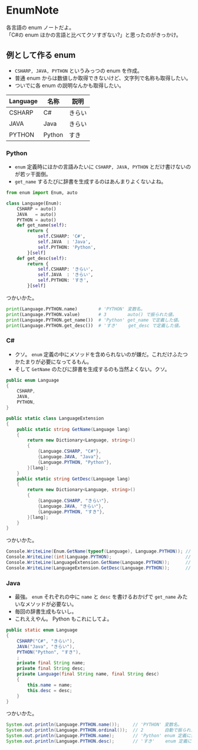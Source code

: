 EnumNote
===

各言語の enum ノートだよ。  
「C#の enum ほかの言語と比べてクソすぎない?」と思ったのがきっかけ。  


## 例として作る enum

- `CSHARP, JAVA, PYTHON` というみっつの enum を作成。
- 普通 enum からは数値しか取得できないけど、文字列で名称も取得したい。
- ついでに各 enum の説明なんかも取得したい。

| Language |  名称  |  説明  |
|----------|--------|--------|
| CSHARP   | C#     | きらい |
| JAVA     | Java   | きらい |
| PYTHON   | Python | すき   |


### Python

- `enum` 定義時にほかの言語みたいに `CSHARP, JAVA, PYTHON` とだけ書けないのが若ッ干面倒。
- `get_name` するたびに辞書を生成するのはあんまりよくないよね。

```python
from enum import Enum, auto

class Language(Enum):
    CSHARP = auto()
    JAVA   = auto()
    PYTHON = auto()
    def get_name(self):
        return {
            self.CSHARP: 'C#',
            self.JAVA  : 'Java',
            self.PYTHON: 'Python',
        }[self]
    def get_desc(self):
        return {
            self.CSHARP: 'きらい',
            self.JAVA  : 'きらい',
            self.PYTHON: 'すき',
        }[self]
```

つかいかた。

```python
print(Language.PYTHON.name)        # 'PYTHON' 変数名。
print(Language.PYTHON.value)       # 3        auto() で振られた値。
print(Language.PYTHON.get_name())  # 'Python' get_name で定義した値。
print(Language.PYTHON.get_desc())  # 'すき'    get_desc で定義した値。
```


### C\#

- クソ。 `enum` 定義の中にメソッドを含められないのが嫌だ。これだけふたつかたまりが必要になってるもん。
- そして `GetName` のたびに辞書を生成するのも当然よくない。クソ。

```csharp
public enum Language
{
    CSHARP,
    JAVA,
    PYTHON,
}

public static class LanguageExtension
{
    public static string GetName(Language lang)
    {
        return new Dictionary<Language, string>()
        {
            {Language.CSHARP, "C#"},
            {Language.JAVA, "Java"},
            {Language.PYTHON, "Python"},
        }[lang];
    }
    public static string GetDesc(Language lang)
    {
        return new Dictionary<Language, string>()
        {
            {Language.CSHARP, "きらい"},
            {Language.JAVA, "きらい"},
            {Language.PYTHON, "すき"},
        }[lang];
    }
}
```

つかいかた。

```csharp
Console.WriteLine(Enum.GetName(typeof(Language), Language.PYTHON)); // 'PYTHON' 変数名を文字列で取得。
Console.WriteLine((int)Language.PYTHON);                            // 2        勝手に振られた値を取得。
Console.WriteLine(LanguageExtension.GetName(Language.PYTHON));      // 'Python' GetName で定義した値。
Console.WriteLine(LanguageExtension.GetDesc(Language.PYTHON));      // 'すき'   GetDesc で定義した値。
```


### Java

- 最強。 `enum` それぞれの中に `name` と `desc` を書けるおかげで `get_name` みたいなメソッドが必要ない。
- 毎回の辞書生成もないし。
- これええやん。 Python もこれにしてよ。

```java
public static enum Language
{
    CSHARP("C#", "きらい"),
    JAVA("Java", "きらい"),
    PYTHON("Python", "すき"),
    ;
    private final String name;
    private final String desc;
    private Language(final String name, final String desc)
    {
        this.name = name;
        this.desc = desc;
    }
}
```

つかいかた。


```java
System.out.println(Language.PYTHON.name());     // 'PYTHON' 変数名。
System.out.println(Language.PYTHON.ordinal());  // 2        自動で振られた値。
System.out.println(Language.PYTHON.name);       // 'Python' enum 定義に書いた値。
System.out.println(Language.PYTHON.desc);       // 'すき'    enum 定義に書いた値。
```

